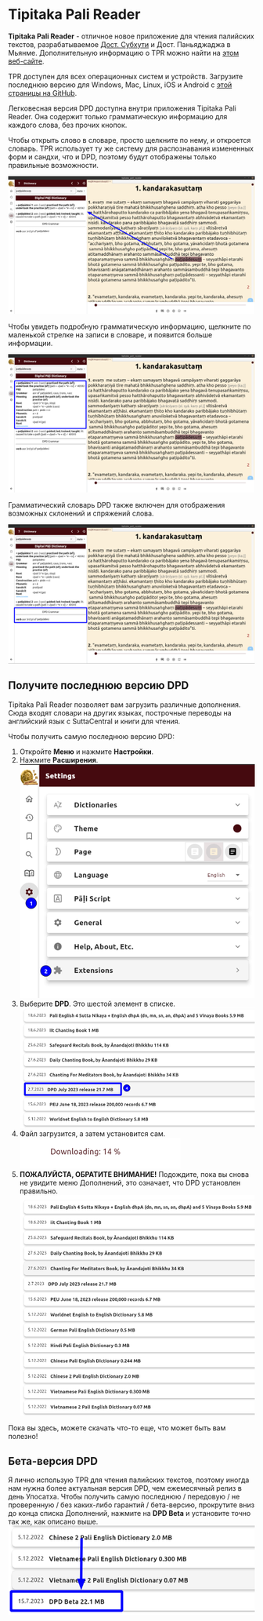 # Tipitaka Pali Reader

**Tipitaka Pali Reader** - отличное новое приложение для чтения палийских текстов, разрабатываемое [Дост. Субхути](https://americanmonk.org/) и Дост. Паньяджаджа в Мьянме. Дополнительную информацию о TPR можно найти на [этом веб-сайте](https://americanmonk.org/tipitaka-pali-reader/).

TPR доступен для всех операционных систем и устройств. Загрузите последнюю версию для Windows, Mac, Linux, iOS и Android с [этой страницы на GitHub](https://github.com/bksubhuti/tipitaka-pali-reader/releases).

Легковесная версия DPD доступна внутри приложения Tipitaka Pali Reader. Она содержит только грамматическую информацию для каждого слова, без прочих кнопок.

Чтобы открыть слово в словаре, просто щелкните по нему, и откроется словарь. TPR использует ту же систему для распознавания измененных форм и сандхи, что и DPD, поэтому будут отображены только правильные возможности.

![click_word](pics/tpr/tpr_click_word.png)

Чтобы увидеть подробную грамматическую информацию, щелкните по маленькой стрелке на записи в словаре, и появится больше информации.

![grammar_info](pics/tpr/tpr_open_grammar.png)

Грамматический словарь DPD также включен для отображения возможных склонений и спряжений слова.

![dpd_grammar](pics/tpr/tpr_grammar_info.png)

## Получите последнюю версию DPD

Tipitaka Pali Reader позволяет вам загрузить различные дополнения. Сюда входят словари на других языках, построчные переводы на английский язык с SuttaCentral и книги для чтения.

Чтобы получить самую последнюю версию DPD:

1. Откройте **Меню** и нажмите **Настройки**.
2. Нажмите **Расширения**.
   ![extension](pics/tpr/tpr_open_extensions.png)
3. Выберите **DPD**. Это шестой элемент в списке.
   ![select_dpd](pics/tpr/tpr_select_dpd.png)
4. Файл загрузится, а затем установится сам.
   ![downloading](pics/tpr/tpr_downloading.png)
5. **ПОЖАЛУЙСТА, ОБРАТИТЕ ВНИМАНИЕ!** Подождите, пока вы снова не увидите меню Дополнений, это означает, что DPD установлен правильно.
   ![extensions](pics/tpr/tpr_extensions.png)

Пока вы здесь, можете скачать что-то еще, что может быть вам полезно!

## Бета-версия DPD

Я лично использую TPR для чтения палийских текстов, поэтому иногда нам нужна более актуальная версия DPD, чем ежемесячный релиз в день Упосатха. Чтобы получить самую последнюю / передовую / не проверенную / без каких-либо гарантий / бета-версию, прокрутите вниз до конца списка Дополнений, нажмите на **DPD Beta** и установите точно так же, как описано выше.
![beta_version](pics/tpr/tpr_dpd_beta.png)